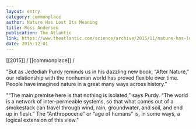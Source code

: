 ```yaml
---
layout: entry
category: commonplace
author: Nature Has Lost Its Meaning
title: Ross Andersen
publication: The Atlantic
link: https://www.theatlantic.com/science/archive/2015/11/nature-has-lost-its-meaning/417918/
date: 2015-12-01
---
```


[[2015]] / [[commonplace]] / 

"But as Jedediah Purdy reminds us in his dazzling new book, “After Nature,” our relationship with the nonhuman world has proved flexible over time. People have imagined nature in a great many ways across history."
 
"“The main premise here is that nothing is isolated,” says Purdy. “The world is a network of inter-permeable systems, so that what comes out of a smokestack can travel through wind, rain, groundwater, and soil, and end up in flesh.” The “Anthropocene” or “age of humans” is, in some ways, a logical extension of this view."
